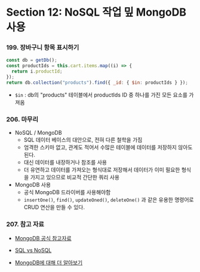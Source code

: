 # Section 12: NoSQL 작업 밒 MongoDB 사용

### 199. 장바구니 항목 표시하기

```js
const db = getDb();
const productIds = this.cart.items.map((i) => {
  return i.productId;
});
return db.collection("products").find({ _id: { $in: productIds } });
```

- `$in` : db의 "products" 테이블에서 productIds ID 중 하나를 가진 모든 요소를 가져옴

### 206. 마무리

- NoSQL / MongoDB
  - SQL 데이터 베이스의 대안으로, 전혀 다른 철학을 가짐
  - 엄격한 스키마 없고, 관계도 적어서 수많은 테이블에 데이터를 저장하지 않아도 된다.
  - 대신 데이터를 내장하거나 참조를 사용
  - 더 유연하고 데이터를 가져오는 형식대로 저장해서 데이터가 이미 필요한 형식을 가지고 있으므로 비교적 간단한 쿼리 사용
- MongoDB 사용
  - 공식 MongoDB 드라이버를 사용해야함
  - `insertOne()`, `find()`, `updateOned()`, `deleteOne()` 과 같은 유용한 명령어로 CRUD 연산을 만들 수 있다.

### 207. 참고 자료

- [MongoDB 공식 참고자료](https://docs.mongodb.com/manual/core/security-encryption-at-rest/https://docs.mongodb.com/manual/)

- [SQL vs NoSQL](https://academind.com/learn/web-dev/sql-vs-nosql/)

- [MongoDB에 대해 더 알아보기](https://academind.com/learn/mongodb)
